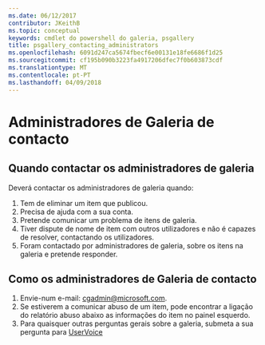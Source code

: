```yaml
---
ms.date: 06/12/2017
contributor: JKeithB
ms.topic: conceptual
keywords: cmdlet do powershell do galeria, psgallery
title: psgallery_contacting_administrators
ms.openlocfilehash: 6091d247ca5674fbecf6e00131e18fe6686f1d25
ms.sourcegitcommit: cf195b090b3223fa4917206dfec7f0b603873cdf
ms.translationtype: MT
ms.contentlocale: pt-PT
ms.lasthandoff: 04/09/2018
---
```

# <a name="contact-gallery-administrators"></a>Administradores de Galeria de contacto

## <a name="when-to-contact-gallery-administrators"></a>Quando contactar os administradores de galeria

Deverá contactar os administradores de galeria quando:

1. Tem de eliminar um item que publicou.
2. Precisa de ajuda com a sua conta.
3. Pretende comunicar um problema de itens de galeria.
4. Tiver dispute de nome de item com outros utilizadores e não é capazes de resolver, contactando os utilizadores.
5. Foram contactado por administradores de galeria, sobre os itens na galeria e pretende responder.

## <a name="how-to-contact-gallery-administrators"></a>Como os administradores de Galeria de contacto

1. Envie-num e-mail: cgadmin@microsoft.com.
2. Se estiverem a comunicar abuso de um item, pode encontrar a ligação do relatório abuso abaixo as informações do item no painel esquerdo.
3. Para quaisquer outras perguntas gerais sobre a galeria, submeta a sua pergunta para [UserVoice](http://windowsserver.uservoice.com/forums/301869-powershell)